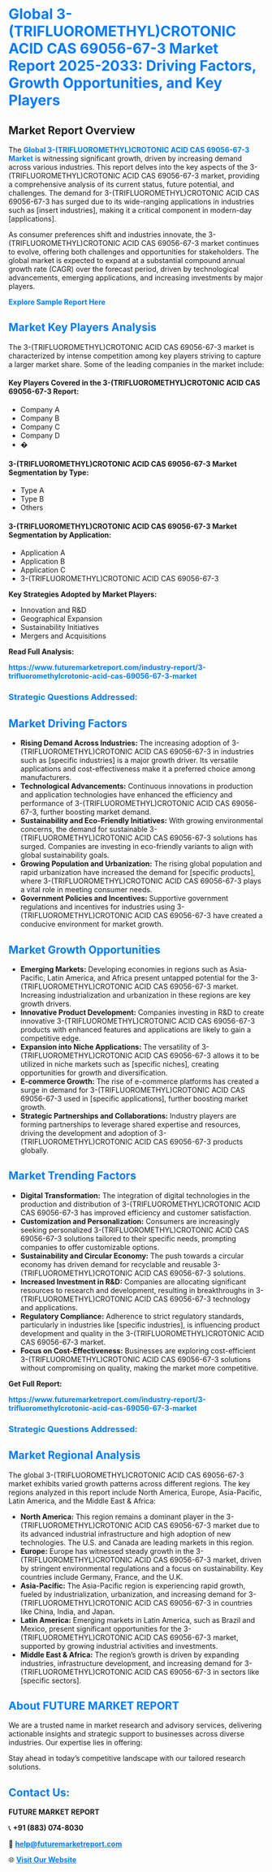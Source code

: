 <h1 style="color: #007BFF;">Global 3-(TRIFLUOROMETHYL)CROTONIC ACID CAS 69056-67-3 Market Report 2025-2033: Driving Factors, Growth Opportunities, and Key Players</h1>

<section id="overview">
<h2>Market Report Overview</h2>
<p>The <a href="https://www.futuremarketreport.com/industry-report/3-trifluoromethylcrotonic-acid-cas-69056-67-3-market" style="color: #007BFF; text-decoration: none;"><strong>Global 3-(TRIFLUOROMETHYL)CROTONIC ACID CAS 69056-67-3 Market</strong></a> is witnessing significant growth, driven by increasing demand across various industries. This report delves into the key aspects of the 3-(TRIFLUOROMETHYL)CROTONIC ACID CAS 69056-67-3 market, providing a comprehensive analysis of its current status, future potential, and challenges. The demand for 3-(TRIFLUOROMETHYL)CROTONIC ACID CAS 69056-67-3 has surged due to its wide-ranging applications in industries such as [insert industries], making it a critical component in modern-day [applications].</p>
<p>As consumer preferences shift and industries innovate, the 3-(TRIFLUOROMETHYL)CROTONIC ACID CAS 69056-67-3 market continues to evolve, offering both challenges and opportunities for stakeholders. The global market is expected to expand at a substantial compound annual growth rate (CAGR) over the forecast period, driven by technological advancements, emerging applications, and increasing investments by major players.</p>
</section>

<section id="overview">
<p><a href="https://www.futuremarketreport.com/request-sample/reportId=119552" style="color: #007BFF; text-decoration: none;"><strong>Explore Sample Report Here</strong></a></p>
</section>

<section id="key-players">
<h2 style="color: #007BFF;">Market Key Players Analysis</h2>
<p>The 3-(TRIFLUOROMETHYL)CROTONIC ACID CAS 69056-67-3 market is characterized by intense competition among key players striving to capture a larger market share. Some of the leading companies in the market include:</p>
<h4>Key Players Covered in the 3-(TRIFLUOROMETHYL)CROTONIC ACID CAS 69056-67-3 Report:</h4>
<ul><li>Company A</li><li>Company B</li><li>Company C</li><li>Company D</li><li>�</li></ul>
<h4>3-(TRIFLUOROMETHYL)CROTONIC ACID CAS 69056-67-3 Market Segmentation by Type:</h4>
<ul><li>Type A</li><li>Type B</li><li>Others</li></ul>

<h4>3-(TRIFLUOROMETHYL)CROTONIC ACID CAS 69056-67-3 Market Segmentation by Application:</h4>
<ul><li>Application A</li><li>Application B</li><li>Application C</li><li>3-(TRIFLUOROMETHYL)CROTONIC ACID CAS 69056-67-3</li></ul>
<p><strong>Key Strategies Adopted by Market Players:</strong></p>
<ul>
<li>Innovation and R&D</li>
<li>Geographical Expansion</li>
<li>Sustainability Initiatives</li>
<li>Mergers and Acquisitions</li>
</ul>
</section>

<section>
<p><strong>Read Full Analysis: </strong></p><a href="https://www.futuremarketreport.com/industry-report/3-trifluoromethylcrotonic-acid-cas-69056-67-3-market" style="color: #007BFF; text-decoration: none;"><strong>https://www.futuremarketreport.com/industry-report/3-trifluoromethylcrotonic-acid-cas-69056-67-3-market</strong></a>
<h3 style="color: #007BFF;">Strategic Questions Addressed:</h3>
</section>

<section id="driving-factors">
<h2 style="color: #007BFF;">Market Driving Factors</h2>
<ul>
<li><strong>Rising Demand Across Industries:</strong> The increasing adoption of 3-(TRIFLUOROMETHYL)CROTONIC ACID CAS 69056-67-3 in industries such as [specific industries] is a major growth driver. Its versatile applications and cost-effectiveness make it a preferred choice among manufacturers.</li>
<li><strong>Technological Advancements:</strong> Continuous innovations in production and application technologies have enhanced the efficiency and performance of 3-(TRIFLUOROMETHYL)CROTONIC ACID CAS 69056-67-3, further boosting market demand.</li>
<li><strong>Sustainability and Eco-Friendly Initiatives:</strong> With growing environmental concerns, the demand for sustainable 3-(TRIFLUOROMETHYL)CROTONIC ACID CAS 69056-67-3 solutions has surged. Companies are investing in eco-friendly variants to align with global sustainability goals.</li>
<li><strong>Growing Population and Urbanization:</strong> The rising global population and rapid urbanization have increased the demand for [specific products], where 3-(TRIFLUOROMETHYL)CROTONIC ACID CAS 69056-67-3 plays a vital role in meeting consumer needs.</li>
<li><strong>Government Policies and Incentives:</strong> Supportive government regulations and incentives for industries using 3-(TRIFLUOROMETHYL)CROTONIC ACID CAS 69056-67-3 have created a conducive environment for market growth.</li>
</ul>
</section>

<section id="growth-opportunities">
<h2 style="color: #007BFF;">Market Growth Opportunities</h2>
<ul>
<li><strong>Emerging Markets:</strong> Developing economies in regions such as Asia-Pacific, Latin America, and Africa present untapped potential for the 3-(TRIFLUOROMETHYL)CROTONIC ACID CAS 69056-67-3 market. Increasing industrialization and urbanization in these regions are key growth drivers.</li>
<li><strong>Innovative Product Development:</strong> Companies investing in R&D to create innovative 3-(TRIFLUOROMETHYL)CROTONIC ACID CAS 69056-67-3 products with enhanced features and applications are likely to gain a competitive edge.</li>
<li><strong>Expansion into Niche Applications:</strong> The versatility of 3-(TRIFLUOROMETHYL)CROTONIC ACID CAS 69056-67-3 allows it to be utilized in niche markets such as [specific niches], creating opportunities for growth and diversification.</li>
<li><strong>E-commerce Growth:</strong> The rise of e-commerce platforms has created a surge in demand for 3-(TRIFLUOROMETHYL)CROTONIC ACID CAS 69056-67-3 used in [specific applications], further boosting market growth.</li>
<li><strong>Strategic Partnerships and Collaborations:</strong> Industry players are forming partnerships to leverage shared expertise and resources, driving the development and adoption of 3-(TRIFLUOROMETHYL)CROTONIC ACID CAS 69056-67-3 products globally.</li>
</ul>
</section>

<section id="trending-factors">
<h2 style="color: #007BFF;">Market Trending Factors</h2>
<ul>
<li><strong>Digital Transformation:</strong> The integration of digital technologies in the production and distribution of 3-(TRIFLUOROMETHYL)CROTONIC ACID CAS 69056-67-3 has improved efficiency and customer satisfaction.</li>
<li><strong>Customization and Personalization:</strong> Consumers are increasingly seeking personalized 3-(TRIFLUOROMETHYL)CROTONIC ACID CAS 69056-67-3 solutions tailored to their specific needs, prompting companies to offer customizable options.</li>
<li><strong>Sustainability and Circular Economy:</strong> The push towards a circular economy has driven demand for recyclable and reusable 3-(TRIFLUOROMETHYL)CROTONIC ACID CAS 69056-67-3 solutions.</li>
<li><strong>Increased Investment in R&D:</strong> Companies are allocating significant resources to research and development, resulting in breakthroughs in 3-(TRIFLUOROMETHYL)CROTONIC ACID CAS 69056-67-3 technology and applications.</li>
<li><strong>Regulatory Compliance:</strong> Adherence to strict regulatory standards, particularly in industries like [specific industries], is influencing product development and quality in the 3-(TRIFLUOROMETHYL)CROTONIC ACID CAS 69056-67-3 market.</li>
<li><strong>Focus on Cost-Effectiveness:</strong> Businesses are exploring cost-efficient 3-(TRIFLUOROMETHYL)CROTONIC ACID CAS 69056-67-3 solutions without compromising on quality, making the market more competitive.</li>
</ul>
</section>

<section>
<p><strong>Get Full Report: </strong></p><a href="https://www.futuremarketreport.com/industry-report/3-trifluoromethylcrotonic-acid-cas-69056-67-3-market" style="color: #007BFF; text-decoration: none;"><strong>https://www.futuremarketreport.com/industry-report/3-trifluoromethylcrotonic-acid-cas-69056-67-3-market</strong></a>
<h3 style="color: #007BFF;">Strategic Questions Addressed:</h3>
</section>


<section id="regional-analysis">
<h2 style="color: #007BFF;">Market Regional Analysis</h2>
<p>The global 3-(TRIFLUOROMETHYL)CROTONIC ACID CAS 69056-67-3 market exhibits varied growth patterns across different regions. The key regions analyzed in this report include North America, Europe, Asia-Pacific, Latin America, and the Middle East & Africa:</p>
<ul>
<li><strong>North America:</strong> This region remains a dominant player in the 3-(TRIFLUOROMETHYL)CROTONIC ACID CAS 69056-67-3 market due to its advanced industrial infrastructure and high adoption of new technologies. The U.S. and Canada are leading markets in this region.</li>
<li><strong>Europe:</strong> Europe has witnessed steady growth in the 3-(TRIFLUOROMETHYL)CROTONIC ACID CAS 69056-67-3 market, driven by stringent environmental regulations and a focus on sustainability. Key countries include Germany, France, and the U.K.</li>
<li><strong>Asia-Pacific:</strong> The Asia-Pacific region is experiencing rapid growth, fueled by industrialization, urbanization, and increasing demand for 3-(TRIFLUOROMETHYL)CROTONIC ACID CAS 69056-67-3 in countries like China, India, and Japan.</li>
<li><strong>Latin America:</strong> Emerging markets in Latin America, such as Brazil and Mexico, present significant opportunities for the 3-(TRIFLUOROMETHYL)CROTONIC ACID CAS 69056-67-3 market, supported by growing industrial activities and investments.</li>
<li><strong>Middle East & Africa:</strong> The region’s growth is driven by expanding industries, infrastructure development, and increasing demand for 3-(TRIFLUOROMETHYL)CROTONIC ACID CAS 69056-67-3 in sectors like [specific sectors].</li>
</ul>
</section>

<footer>
<h2 style="color: #007BFF;">About FUTURE MARKET REPORT</h2>
<p>We are a trusted name in market research and advisory services, delivering actionable insights and strategic support to businesses across diverse industries. Our expertise lies in offering:</p>

<p>Stay ahead in today’s competitive landscape with our tailored research solutions.</p>

<h2 style="color: #007BFF;">Contact Us:</h2>
<p><strong>FUTURE MARKET REPORT</strong></p>
<p>📞 <strong>+91 (883) 074-8030</strong></p>
<p>📧 <strong><a href="mailto:help@futuremarketreport.com" style="color: #007BFF;">help@futuremarketreport.com</a></strong></p>
<p>🌐 <strong><a href="https://www.futuremarketreport.com/" style="color: #007BFF;">Visit Our Website</a></strong></p>
</footer>